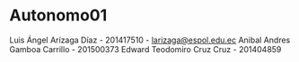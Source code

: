 # Autonomo01

Luis Ángel Arízaga Díaz - 201417510 - larizaga@espol.edu.ec
Anibal Andres Gamboa Carrillo - 201500373
Edward Teodomiro Cruz Cruz  -  201404859
